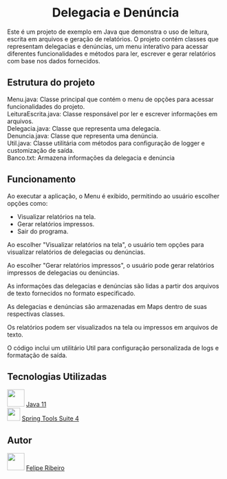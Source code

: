 <h1 align="center"> Delegacia e Denúncia</h1>

<p>Este é um projeto de exemplo em Java que demonstra o uso de leitura, escrita em arquivos e geração de relatórios. O projeto contém classes que representam delegacias e denúncias, um menu interativo para acessar diferentes funcionalidades e métodos para ler, escrever e gerar relatórios com base nos dados fornecidos.</p>

<h2>Estrutura do projeto</h2>
<p>Menu.java: Classe principal que contém o menu de opções para acessar funcionalidades do projeto.<br>
LeituraEscrita.java: Classe responsável por ler e escrever informações em arquivos.<br>
Delegacia.java: Classe que representa uma delegacia.<br>
Denuncia.java: Classe que representa uma denúncia.<br>
Util.java: Classe utilitária com métodos para configuração de logger e customização de saída.<br>
Banco.txt: Armazena informações da delegacia e denúncia</p>

<h2>Funcionamento</h2>
<p>Ao executar a aplicação, o Menu é exibido, permitindo ao usuário escolher opções como:
<ul>
<li>Visualizar relatórios na tela.</li>
<li>Gerar relatórios impressos.</li>
<li>Sair do programa.</li>
</ul>

Ao escolher "Visualizar relatórios na tela", o usuário tem opções para visualizar relatórios de delegacias ou denúncias.

Ao escolher "Gerar relatórios impressos", o usuário pode gerar relatórios impressos de delegacias ou denúncias.

As informações das delegacias e denúncias são lidas a partir dos arquivos de texto fornecidos no formato especificado.

As delegacias e denúncias são armazenadas em Maps dentro de suas respectivas classes.

Os relatórios podem ser visualizados na tela ou impressos em arquivos de texto.

O código inclui um utilitário Util para configuração personalizada de logs e formatação de saída.</p>


 <h2>Tecnologias Utilizadas</h2>
 <img src="https://github.com/eduardocs90/POO2023_Grupo6/assets/141193350/da426343-ad69-4070-af0e-b81ac4303722" height="40" width="40"> <a href="https://www.oracle.com/br/java/technologies/javase/jdk11-archive-downloads.html">Java 11</a>
 <br>
 <img src="https://github.com/eduardocs90/POO2023_Grupo6/assets/141193350/0ae95b40-0108-4e12-9b64-b1c8d75ce611" height="30" width="30"> <a href="https://spring.io/tools">Spring Tools Suite 4</a>


<h2>Autor</h2>
  <img src="https://cdn.discordapp.com/attachments/1135262336819679372/1140675577733464254/github-logo-git-hub-icon-with-text-on-white-and-black-background-free-vector_2-removebg-preview.png" height="40" width="40"> <a href="https://github.com/philippusv">Felipe Ribeiro</a>
